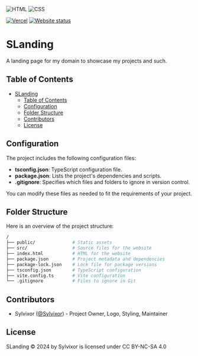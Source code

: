 ![HTML](https://img.shields.io/badge/html-%23E34F26.svg?style=for-the-badge&logo=html5&logoColor=white)
![CSS](https://img.shields.io/badge/css-%231572B6.svg?style=for-the-badge&logo=css3&logoColor=white)

[![Vercel](https://img.shields.io/badge/Vercel-000000?style=for-the-badge&logo=vercel&logoColor=white)](https://sylvixor.com/)
[![Website status](https://img.shields.io/website-online-offline-green-red/https/homebrew.sylvixor.com.svg)](https://sylvixor.com/)

# SLanding

A landing page for my domain to showcase my projects and such.

## Table of Contents

- [SLanding](#slanding)
  - [Table of Contents](#table-of-contents)
  - [Configuration](#configuration)
  - [Folder Structure](#folder-structure)
  - [Contributors](#contributors)
  - [License](#license)

## Configuration

The project includes the following configuration files:

- **tsconfig.json**: TypeScript configuration file.
- **package.json**: Lists the project's dependencies and scripts.
- **.gitignore**: Specifies which files and folders to ignore in version control.

You can modify these files as needed to fit the requirements of your project.

## Folder Structure

Here is an overview of the project structure:

```bash
/
├── public/              # Static assets
├── src/                 # Source files for the website
├── index.html           # HTML for the website
├── package.json         # Project metadata and dependencies
├── package-lock.json    # Lock file for package versions
├── tsconfig.json        # TypeScript configuration
├── vite.config.ts       # Vite configuration
└── .gitignore           # Files to ignore in Git
```

## Contributors
- Sylvixor ([@Sylvixor](https://github.com/Sylvixor)) - Project Owner, Logo, Styling, Maintainer

## License

SLanding © 2024 by Sylvixor is licensed under CC BY-NC-SA 4.0